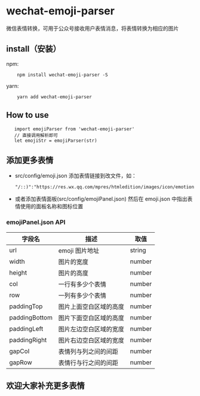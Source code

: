 # wechat-emoji-parser

微信表情转换，可用于公众号接收用户表情消息，将表情转换为相应的图片

## install（安装）

npm:

```
    npm install wechat-emoji-parser -S
```

yarn:

```
    yarn add wechat-emoji-parser
```

## How to use

```
   import emojiParser from 'wechat-emoji-parser'
   // 直接调用解析即可
   let emojiStr = emojiParser(str)
```

## 添加更多表情

- src/config/emoji.json
  添加表情链接到改文件，如：
  ```
  "/::)":"https://res.wx.qq.com/mpres/htmledition/images/icon/emotion/0.gif"
  ```
- 或者添加表情面板(src/config/emojiPanel.json)
  然后在 emoji.json 中指出表情使用的面板名称和图标位置

### emojiPanel.json API

| 字段名        | 描述                   | 取值   |
| ------------- | ---------------------- | ------ |
| url           | emoji 图片地址         | string |
| width         | 图片的宽度             | number |
| height        | 图片的高度             | number |
| col           | 一行有多少个表情       | number |
| row           | 一列有多少个表情       | number |
| paddingTop    | 图片上面空白区域的高度 | number |
| paddingBottom | 图片下面空白区域的高度 | number |
| paddingLeft   | 图片左边空白区域的宽度 | number |
| paddingRight  | 图片右边空白区域的宽度 | number |
| gapCol        | 表情列与列之间的间距   | number |
| gapRow        | 表情行与行之间的间距   | number |

## 欢迎大家补充更多表情
